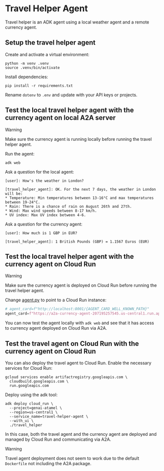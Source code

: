 # Travel Helper Agent

Travel helper is an ADK agent using a local weather agent and a remote currency agent.

## Setup the travel helper agent

Create and activate a virtual environment:

```shell
python -m venv .venv
source .venv/bin/activate
```

Install dependencies:

```shell
pip install -r requirements.txt
```

Rename `dotenv` to `.env` and update with your API keys or projects.

## Test the local travel helper agent with the currency agent on local A2A server

> [!WARNING]
> Make sure the currency agent is running locally before running the travel helper agent.

Run the agent:

```shell
adk web
```

Ask a question for the local agent:

```shell
[user]: How's the weather in London?

[travel_helper_agent]: OK. For the next 7 days, the weather in London will be:
* Temperature: Min temperatures between 13-16°C and max temperatures between 19-24°C.
* Rain: There is a chance of rain on August 26th and 27th.
* Wind: Max wind speeds between 8-17 km/h.
* UV index: Max UV index between 4-6.
```

Ask a question for the currency agent:

```shell
[user]: How much is 1 GBP in EUR?

[travel_helper_agent]: 1 British Pounds (GBP) = 1.1567 Euros (EUR)
```

## Test the local travel helper agent with the currency agent on Cloud Run

> [!WARNING]
> Make sure the currency agent is deployed on Cloud Run before running the travel helper agent.

Change [agent.py](./agent.py) to point to a Cloud Run instance:

```python
# agent_card=f"http://localhost:8001/{AGENT_CARD_WELL_KNOWN_PATH}"
agent_card=f"https://a2a-currency-agent-207195257545.us-central1.run.app/{AGENT_CARD_WELL_KNOWN_PATH}"
```

You can now test the agent locally with `adk web` and see that it has access to currency agent deployed on Cloud Run
via A2A.

## Test the travel agent on Cloud Run with the currency agent on Cloud Run

You can also deploy the travel agent to Cloud Run. Enable the necessary services for Cloud Run:

```shell
gcloud services enable artifactregistry.googleapis.com \
  cloudbuild.googleapis.com \
  run.googleapis.com
```

Deploy using the adk tool:

```shell
adk deploy cloud_run \
  --project=genai-atamel \
  --region=us-central1 \
  --service_name=travel-helper-agent \
  --with_ui \
  ./travel_helper
```

In this case, both the travel agent and the currency agent are deployed and managed by Cloud Run and communicating
via A2A.

> [!WARNING]
> Travel agent deployment does not seem to work due to the default `Dockerfile` not including the A2A package.
